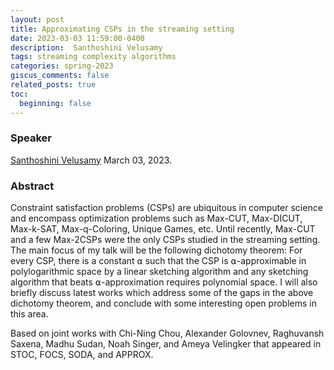 ```yaml
---
layout: post
title: Approximating CSPs in the streaming setting
date: 2023-03-03 11:59:00-0400
description:  Santhoshini Velusamy
tags: streaming complexity algorithms
categories: spring-2023
giscus_comments: false
related_posts: true
toc:
  beginning: false
---
```


### Speaker 

[Santhoshini Velusamy](https://scholar.harvard.edu/santhoshiniv/home)
March 03, 2023. 


### Abstract
Constraint satisfaction problems (CSPs) are ubiquitous in computer science and encompass optimization problems such as Max-CUT, Max-DICUT, Max-k-SAT, Max-q-Coloring, Unique Games, etc. Until recently, Max-CUT and a few Max-2CSPs were the only CSPs studied in the streaming setting. The main focus of my talk will be the following dichotomy theorem: For every CSP, there is a constant ⍺ such that the CSP is ⍺-approximable in polylogarithmic space by a linear sketching algorithm and any sketching algorithm that beats ⍺-approximation requires polynomial space. I will also briefly discuss latest works which address some of the gaps in the above dichotomy theorem, and conclude with some interesting open problems in this area.

Based on joint works with Chi-Ning Chou, Alexander Golovnev, Raghuvansh Saxena, Madhu Sudan, Noah Singer, and Ameya Velingker that appeared in STOC, FOCS, SODA, and APPROX.
